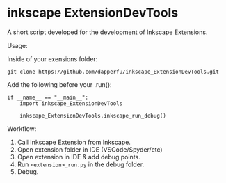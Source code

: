# inkscape ExtensionDevTools

A short script developed for the development of Inkscape Extensions.

Usage:

Inside of your exensions folder:

    git clone https://github.com/dapperfu/inkscape_ExtensionDevTools.git

Add the following before your <etxension>.run():

```
if __name__ == "__main__":
    import inkscape_ExtensionDevTools

    inkscape_ExtensionDevTools.inkscape_run_debug()
```


Workflow:

1. Call Inkscape Extension from Inkscape.
2. Open extension folder in IDE (VSCode/Spyder/etc)
3. Open extension in IDE & add debug points.
3. Run ```<extension>_run.py``` in the debug folder.
4. Debug.
